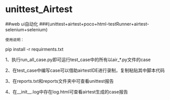# unittest_Airtest  
##web ui自动化 
###(unittest+airtest+poco+html-testRunner+airtest-selenium+selenium)  

`使用说明：`     

pip install -r requirments.txt  

1、执行run_all_case.py即可运行test_case中的所有以air_*.py文件的case   

2、在test_case中编写case可以借助airtestIDE进行录制，复制粘贴其中脚本代码    

3、在reports.txt和reports文件夹中可查看unittest报告 

4、在__init__.log中存在log.html可查看airtest生成的case报告